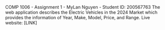 COMP 1006 - Assignment 1 - MyLan Nguyen - Student ID: 200567763 
The web application describes the Electric Vehicles in the 2024 Market which provides the information of Year, Make, Model, Price, and Range. Live website: [LINK]
